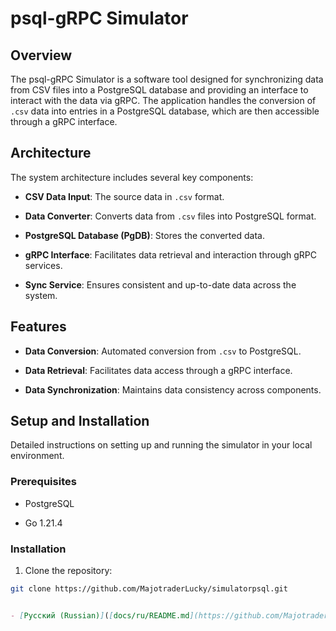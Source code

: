 # psql-gRPC Simulator
  

## Overview

The psql-gRPC Simulator is a software tool designed for synchronizing data from CSV files into a PostgreSQL database and providing an interface to interact with the data via gRPC. The application handles the conversion of `.csv` data into entries in a PostgreSQL database, which are then accessible through a gRPC interface.

  

## Architecture

The system architecture includes several key components:

- **CSV Data Input**: The source data in `.csv` format.

- **Data Converter**: Converts data from `.csv` files into PostgreSQL format.

- **PostgreSQL Database (PgDB)**: Stores the converted data.

- **gRPC Interface**: Facilitates data retrieval and interaction through gRPC services.

- **Sync Service**: Ensures consistent and up-to-date data across the system.

  

## Features

- **Data Conversion**: Automated conversion from `.csv` to PostgreSQL.

- **Data Retrieval**: Facilitates data access through a gRPC interface.

- **Data Synchronization**: Maintains data consistency across components.

  

## Setup and Installation

Detailed instructions on setting up and running the simulator in your local environment.

  

### Prerequisites

- PostgreSQL

- Go 1.21.4

  

### Installation

1. Clone the repository:

```bash
git clone https://github.com/MajotraderLucky/simulatorpsql.git

```

```markdown

- [Русский (Russian)]([docs/ru/README.md](https://github.com/MajotraderLucky/simulatorpsql/blob/main/docs/ru/README.md))
